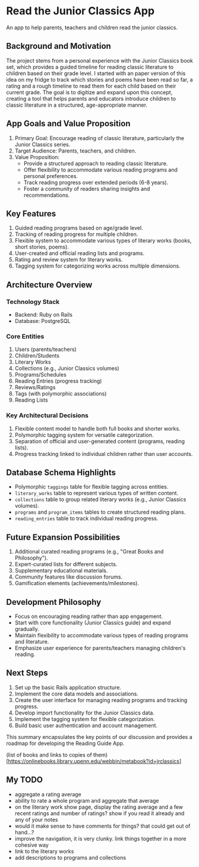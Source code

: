 # Read the Junior Classics App

An app to help parents, teachers and children read the junior classics. 

## Background and Motivation

The project stems from a personal experience with the Junior Classics book set, which provides a guided timeline for reading classic literature to children based on their grade level. I started with an paper version of this idea on my fridge to track which stories and poems have been read so far, a rating and a rough timeline to read them for each child based on their current grade. The goal is to digitize and expand upon this concept, creating a tool that helps parents and educators introduce children to classic literature in a structured, age-appropriate manner.

## App Goals and Value Proposition

1. Primary Goal: Encourage reading of classic literature, particularly the Junior Classics series.
2. Target Audience: Parents, teachers, and children.
3. Value Proposition: 
   - Provide a structured approach to reading classic literature.
   - Offer flexibility to accommodate various reading programs and personal preferences.
   - Track reading progress over extended periods (6-8 years).
   - Foster a community of readers sharing insights and recommendations.

## Key Features

1. Guided reading programs based on age/grade level.
2. Tracking of reading progress for multiple children.
3. Flexible system to accommodate various types of literary works (books, short stories, poems).
4. User-created and official reading lists and programs.
5. Rating and review system for literary works.
6. Tagging system for categorizing works across multiple dimensions.

## Architecture Overview

### Technology Stack
- Backend: Ruby on Rails
- Database: PostgreSQL 

### Core Entities

1. Users (parents/teachers)
2. Children/Students
3. Literary Works
4. Collections (e.g., Junior Classics volumes)
5. Programs/Schedules
6. Reading Entries (progress tracking)
7. Reviews/Ratings
8. Tags (with polymorphic associations)
9. Reading Lists

### Key Architectural Decisions

1. Flexible content model to handle both full books and shorter works.
2. Polymorphic tagging system for versatile categorization.
3. Separation of official and user-generated content (programs, reading lists).
4. Progress tracking linked to individual children rather than user accounts.

## Database Schema Highlights

- Polymorphic `taggings` table for flexible tagging across entities.
- `literary_works` table to represent various types of written content.
- `collections` table to group related literary works (e.g., Junior Classics volumes).
- `programs` and `program_items` tables to create structured reading plans.
- `reading_entries` table to track individual reading progress.

## Future Expansion Possibilities

1. Additional curated reading programs (e.g., "Great Books and Philosophy").
2. Expert-curated lists for different subjects.
3. Supplementary educational materials.
4. Community features like discussion forums.
5. Gamification elements (achievements/milestones).

## Development Philosophy

- Focus on encouraging reading rather than app engagement.
- Start with core functionality (Junior Classics guide) and expand gradually.
- Maintain flexibility to accommodate various types of reading programs and literature.
- Emphasize user experience for parents/teachers managing children's reading.

## Next Steps

1. Set up the basic Rails application structure.
2. Implement the core data models and associations.
3. Create the user interface for managing reading programs and tracking progress.
4. Develop import functionality for the Junior Classics data.
5. Implement the tagging system for flexible categorization.
6. Build basic user authentication and account management.

This summary encapsulates the key points of our discussion and provides a roadmap for developing the Reading Guide App.

(list of books and links to copies of them)[https://onlinebooks.library.upenn.edu/webbin/metabook?id=jrclassics]

## My TODO
- aggregate a rating average
- ability to rate a whole program and aggregate that average
- on the literary work show page, display the rating average and a few recent ratings and number of ratings? show if you read it already and any of your notes
- would it make sense to have comments for things? that could get out of hand...?
- improve the navigation, it is very clunky. link things together in a more cohesive way
- link to the literary works
- add descriptions to programs and collections 
